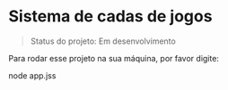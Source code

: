 # Sistema de cadas de jogos 
  
  > Status do projeto: Em desenvolvimento
  
  Para rodar esse projeto na sua máquina, por favor digite:
  

node app.jss

